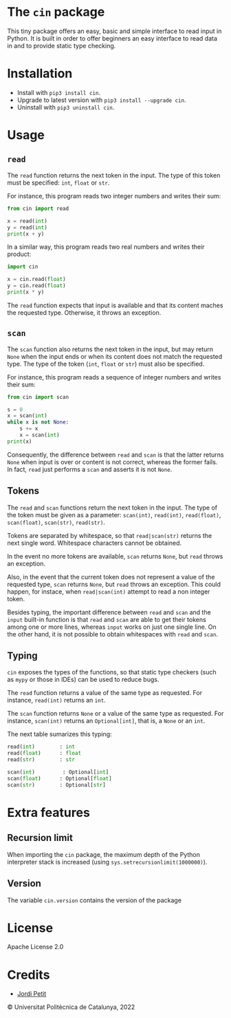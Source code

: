 # The `cin` package

This tiny package offers an easy, basic and simple interface to read input in Python. It is built in order to offer beginners an easy interface to read data in and to provide static type checking. 

# Installation

- Install with `pip3 install cin`.
- Upgrade to latest version with `pip3 install --upgrade cin`.
- Uninstall with `pip3 uninstall cin`.

# Usage

## `read`

The `read` function returns the next token in the input. The type of this token must be specified: `int`, `float` or `str`.

For instance, this program reads two integer numbers and writes their sum:

```python
from cin import read

x = read(int)
y = read(int)
print(x + y)
```

In a similar way, this program reads two real numbers and writes their product:

```python
import cin

x = cin.read(float)
y = cin.read(float)
print(x * y)
```

The `read` function expects that input is available and that its content maches the requested type. Otherwise, it throws an exception.


## `scan`

The `scan` function also returns the next token in the input, but may return `None` when the input ends or when its content does not match the requested type. The type of the token (`int`, `float` or `str`) must also be specified.

For instance, this program reads a sequence of integer numbers and writes their sum:

```python
from cin import scan

s = 0
x = scan(int)
while x is not None:
    s += x
    x = scan(int)
print(x)
```

Consequently, the difference between `read` and `scan` is that the latter returns `None` when input is over or content is not correct, whereas the former fails. In fact, `read` just performs a `scan` and asserts it is not `None`.

## Tokens

The `read` and `scan` functions return the next token in the input. The type of the token must be given as a parameter: `scan(int)`, `read(int)`, `read(float)`, `scan(float)`, `scan(str)`, `read(str)`.

Tokens are separated by whitespace, so that `read|scan(str)` returns the next single word. Whitespace characters cannot be obtained.

In the event no more tokens are available, `scan` returns `None`, but `read` throws an exception. 

Also, in the event that the current token does not represent a value of the requested type, `scan` returns `None`, but `read` throws an exception. This could happen, for instace, when `read|scan(int)` attempt to read a non integer token.

Besides typing, the important difference between `read` and `scan` and the `input` built-in function is that `read` and `scan` are able to get their tokens among one or more lines, whereas `input` works on just one single line. On the other hand, it is not possible to 
obtain whitespaces with `read` and `scan`.


## Typing

`cin` exposes the types of the functions, so that static type checkers (such as `mypy` or those in IDEs) can be used to reduce bugs. 

The `read` function returns a value of the same type as requested. For instance, `read(int)` returns an `int`.

The `scan` function returns `None` or a value of the same type as requested. For instance, `scan(int)` returns an `Optional[int]`, that is, a `None` or an `int`.

The next table sumarizes this typing:

```python
read(int)        : int
read(float)      : float
read(str)        : str

scan(int)         : Optional[int]
scan(float)      : Optional[float]
scan(str)        : Optional[str]
```

# Extra features

## Recursion limit

When importing the `cin` package, the maximum depth of the Python interpreter stack is increased (using `sys.setrecursionlimit(1000000)`).  

## Version

The variable `cin.version` contains the version of the package

# License

Apache License 2.0

# Credits

- [Jordi Petit](https://github.com/jordi-petit)

© Universitat Politècnica de Catalunya, 2022


